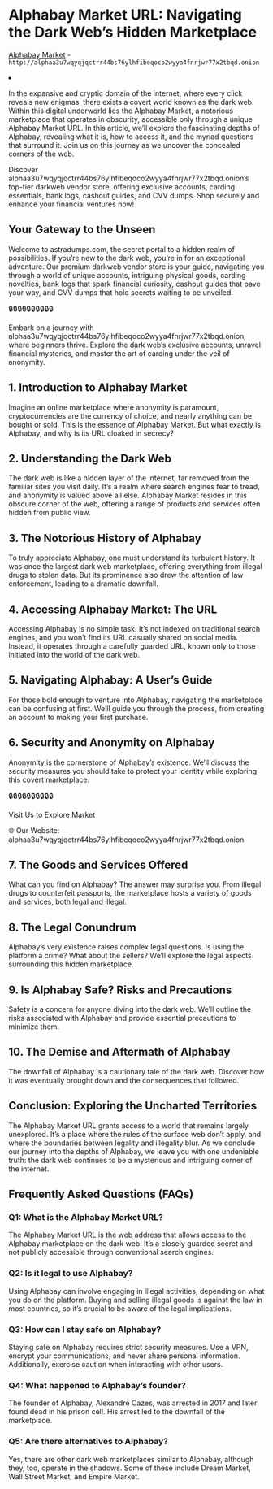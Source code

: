 <body>

<h1>Alphabay Market URL: Navigating the Dark Web’s Hidden Marketplace</h1>
<a href="http://alphaa3u7wqyqjqctrr44bs76ylhfibeqoco2wyya4fnrjwr77x2tbqd.onion" rel="nofollow">Alphabay Market</a> - <code>http://alphaa3u7wqyqjqctrr44bs76ylhfibeqoco2wyya4fnrjwr77x2tbqd.onion</code></p>
</li>
  <li> 
<p>In the expansive and cryptic domain of the internet, where every click reveals new enigmas, there exists a covert world known as the dark web. Within this digital underworld lies the Alphabay Market, a notorious marketplace that operates in obscurity, accessible only through a unique Alphabay Market URL. In this article, we’ll explore the fascinating depths of Alphabay, revealing what it is, how to access it, and the myriad questions that surround it. Join us on this journey as we uncover the concealed corners of the web.</p>

<p>Discover alphaa3u7wqyqjqctrr44bs76ylhfibeqoco2wyya4fnrjwr77x2tbqd.onion’s top-tier darkweb vendor store, offering exclusive accounts, carding essentials, bank logs, cashout guides, and CVV dumps. Shop securely and enhance your financial ventures now!</p>

<h2>Your Gateway to the Unseen</h2>
<p>Welcome to astradumps.com, the secret portal to a hidden realm of possibilities. If you’re new to the dark web, you’re in for an exceptional adventure. Our premium darkweb vendor store is your guide, navigating you through a world of unique accounts, intriguing physical goods, carding novelties, bank logs that spark financial curiosity, cashout guides that pave your way, and CVV dumps that hold secrets waiting to be unveiled.</p>


🔒🔒🔒🔒🔒🔒🔒🔒🔒🔒
<p>Embark on a journey with alphaa3u7wqyqjqctrr44bs76ylhfibeqoco2wyya4fnrjwr77x2tbqd.onion, where beginners thrive. Explore the dark web’s exclusive accounts, unravel financial mysteries, and master the art of carding under the veil of anonymity.</p>

<h2>1. Introduction to Alphabay Market</h2>
<p>Imagine an online marketplace where anonymity is paramount, cryptocurrencies are the currency of choice, and nearly anything can be bought or sold. This is the essence of Alphabay Market. But what exactly is Alphabay, and why is its URL cloaked in secrecy?</p>

<h2>2. Understanding the Dark Web</h2>
<p>The dark web is like a hidden layer of the internet, far removed from the familiar sites you visit daily. It’s a realm where search engines fear to tread, and anonymity is valued above all else. Alphabay Market resides in this obscure corner of the web, offering a range of products and services often hidden from public view.</p>

<h2>3. The Notorious History of Alphabay</h2>
<p>To truly appreciate Alphabay, one must understand its turbulent history. It was once the largest dark web marketplace, offering everything from illegal drugs to stolen data. But its prominence also drew the attention of law enforcement, leading to a dramatic downfall.</p>

<h2>4. Accessing Alphabay Market: The URL</h2>
<p>Accessing Alphabay is no simple task. It’s not indexed on traditional search engines, and you won’t find its URL casually shared on social media. Instead, it operates through a carefully guarded URL, known only to those initiated into the world of the dark web.</p>

<h2>5. Navigating Alphabay: A User’s Guide</h2>
<p>For those bold enough to venture into Alphabay, navigating the marketplace can be confusing at first. We’ll guide you through the process, from creating an account to making your first purchase.</p>

<h2>6. Security and Anonymity on Alphabay</h2>
<p>Anonymity is the cornerstone of Alphabay’s existence. We’ll discuss the security measures you should take to protect your identity while exploring this covert marketplace.</p>

🔒🔒🔒🔒🔒🔒🔒🔒🔒🔒
<p>Visit Us to Explore Market</p>
<p>🌐 Our Website: alphaa3u7wqyqjqctrr44bs76ylhfibeqoco2wyya4fnrjwr77x2tbqd.onion</p>

<h2>7. The Goods and Services Offered</h2>
<p>What can you find on Alphabay? The answer may surprise you. From illegal drugs to counterfeit passports, the marketplace hosts a variety of goods and services, both legal and illegal.</p>

<h2>8. The Legal Conundrum</h2>
<p>Alphabay’s very existence raises complex legal questions. Is using the platform a crime? What about the sellers? We’ll explore the legal aspects surrounding this hidden marketplace.</p>

<h2>9. Is Alphabay Safe? Risks and Precautions</h2>
<p>Safety is a concern for anyone diving into the dark web. We’ll outline the risks associated with Alphabay and provide essential precautions to minimize them.</p>

<h2>10. The Demise and Aftermath of Alphabay</h2>
<p>The downfall of Alphabay is a cautionary tale of the dark web. Discover how it was eventually brought down and the consequences that followed.</p>

<h2>Conclusion: Exploring the Uncharted Territories</h2>
<p>The Alphabay Market URL grants access to a world that remains largely unexplored. It’s a place where the rules of the surface web don’t apply, and where the boundaries between legality and illegality blur. As we conclude our journey into the depths of Alphabay, we leave you with one undeniable truth: the dark web continues to be a mysterious and intriguing corner of the internet.</p>

<h2>Frequently Asked Questions (FAQs)</h2>

<h3>Q1: What is the Alphabay Market URL?</h3>
<p>The Alphabay Market URL is the web address that allows access to the Alphabay marketplace on the dark web. It’s a closely guarded secret and not publicly accessible through conventional search engines.</p>

<h3>Q2: Is it legal to use Alphabay?</h3>
<p>Using Alphabay can involve engaging in illegal activities, depending on what you do on the platform. Buying and selling illegal goods is against the law in most countries, so it’s crucial to be aware of the legal implications.</p>

<h3>Q3: How can I stay safe on Alphabay?</h3>
<p>Staying safe on Alphabay requires strict security measures. Use a VPN, encrypt your communications, and never share personal information. Additionally, exercise caution when interacting with other users.</p>


<h3>Q4: What happened to Alphabay’s founder?</h3>
<p>The founder of Alphabay, Alexandre Cazes, was arrested in 2017 and later found dead in his prison cell. His arrest led to the downfall of the marketplace.</p>

<h3>Q5: Are there alternatives to Alphabay?</h3>
<p>Yes, there are other dark web marketplaces similar to Alphabay, although they, too, operate in the shadows. Some of these include Dream Market, Wall Street Market, and Empire Market.</p>
